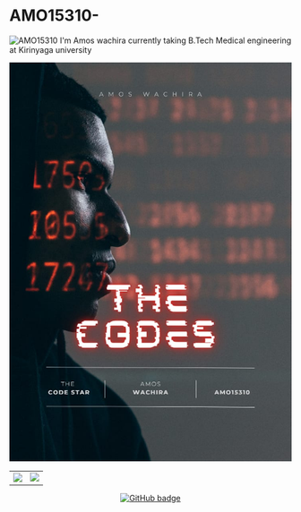 # AMO15310-
![AMO15310](https://github.com/AMO15310/AMO15310/blob/main/banner/AMO15310-2021.gif)
I'm Amos wachira
 currently  taking B.Tech  Medical engineering at Kirinyaga university <br>


 <img src="./image1.jpeg"/>

   <table>
  <tr>
      <td><img  align="left" src="https://github-readme-stats.vercel.app/api?username=AMO15310&count_private=true&show_icons=true&theme=dark&layout=compact" /></td>
      <td><img  src="https://github-readme-streak-stats.herokuapp.com/?user=AMO15310&theme=dark" /></td>    
     
  </tr>   
  </table>
</center>

<p align="center">
  <a href="https://github.com/AMO15310?tab=followers">
    <img src="https://img.shields.io/github/followers/AMO15310?label=Followers&logo=GitHub&style=for-the-badge" alt="GitHub badge" />
  </a>
</p>

